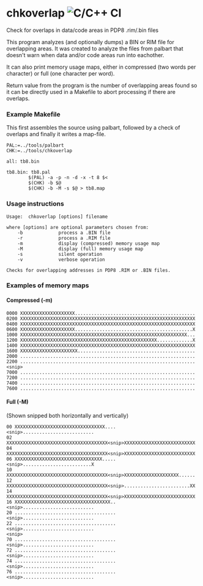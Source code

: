 # chkoverlap ![C/C++ CI](https://github.com/SmallRoomLabs/chkoverlap/workflows/C/C++%20CI/badge.svg)

Check for overlaps in data/code areas in PDP8 .rim/.bin files

This program analyzes (and optionally dumps) a BIN or RIM file
for overlapping areas. It was created to analyze the files from
palbart that doesn't warn when data and/or code areas run into
eachother.

It can also print memory usage maps, either in compressed (two words per character) or full (one character per word).

Return value from the program is the number of overlapping areas found so it can be directly used in a Makefile to abort processing if there are overlaps.

### Example Makefile
This first assembles the source using palbart, followed by a check of overlaps and finally it writes a map-file.

```
PAL:=../tools/palbart
CHK:=../tools/chkoverlap

all: tb8.bin

tb8.bin: tb8.pal
        $(PAL) -a -p -n -d -x -t 8 $<
        $(CHK) -b $@
        $(CHK) -b -M -s $@ > tb8.map
```



### Usage instructions
```
Usage:  chkoverlap [options] filename

where [options] are optional parameters chosen from:
    -b             process a .BIN file
    -r             process a .RIM file
    -m             display (compressed) memory usage map
    -M             display (full) memory usage map
    -s             silent operation
    -v             verbose operation

Checks for overlapping addresses in PDP8 .RIM or .BIN files.
```

### Examples of memory maps

#### Compressed (-m)

```
0000 XXXXXXXXXXXXXXXXXXXX............................................
0200 XXXXXXXXXXXXXXXXXXXXXXXXXXXXXXXXXXXXXXXXXXXXXXXXXXXXXXXXXXXXXXXX
0400 XXXXXXXXXXXXXXXXXXXXXXXXXXXXXXXXXXXXXXXXXXXXXXXXXXXXXXXXXXXXXXXX
0600 XXXXXXXXXXXXXXXXXXXX...........................................X
1000 XXXXXXXXXXXXXXXXXXXXXXXXXXXXXXXXXXXXXXXXXXXXXXXXXXXXXXXXXXXXX...
1200 XXXXXXXXXXXXXXXXXXXXXXXXXXXXXXXXXXXXXXXXXXXXXXXXXX.............X
1400 XXXXXXXXXXXXXXXXXXXXXXXXXXXXXXXXXXXXXXXXXXXXXXXXXXXXXXXXXXXXXXXX
1600 XXXXXXXXXXXXXXXXXXXXX...........................................
2000 ................................................................
2200 ................................................................
<snip>
7000 ................................................................
7200 ................................................................
7400 ................................................................
7600 ................................................................
```

#### Full (-M)
(Shown snipped both horizontally and vertically)
```
00 XXXXXXXXXXXXXXXXXXXXXXXXXXXXXXXXX....<snip>..........................
02 XXXXXXXXXXXXXXXXXXXXXXXXXXXXXXXXXXXXX<snip>XXXXXXXXXXXXXXXXXXXXXXXXXX
04 XXXXXXXXXXXXXXXXXXXXXXXXXXXXXXXXXXXXX<snip>XXXXXXXXXXXXXXXXXXXXXXXXXX
06 XXXXXXXXXXXXXXXXXXXXXXXXXXXXXXXX.....<snip>.........................X
10 XXXXXXXXXXXXXXXXXXXXXXXXXXXXXXXXXXXXX<snip>XXXXXXXXXXXXXXXXXXXX......
12 XXXXXXXXXXXXXXXXXXXXXXXXXXXXXXXXXXXXX<snip>........................XX
14 XXXXXXXXXXXXXXXXXXXXXXXXXXXXXXXXXXXXX<snip>XXXXXXXXXXXXXXXXXXXXXXXXXX
16 XXXXXXXXXXXXXXXXXXXXXXXXXXXXXXXXXXX..<snip>..........................
20 .....................................<snip>..........................
22 .....................................<snip>..........................
<snip>
70 .....................................<snip>..........................
72 .....................................<snip>..........................
74 .....................................<snip>..........................
76 .....................................<snip>..........................
```
